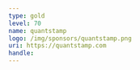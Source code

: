 ```yaml
---
type: gold
level: 70
name: quantstamp
logo: /img/sponsors/quantstamp.png
uri: https://quantstamp.com
handle: 
---
```

